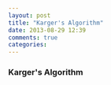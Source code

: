 ```yaml
---
layout: post
title: "Karger's Algorithm"
date: 2013-08-29 12:39
comments: true
categories: 
---
```


### Karger's Algorithm

